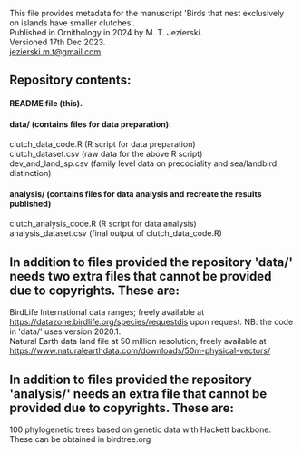 This file provides metadata for the manuscript 'Birds that nest exclusively on islands have smaller clutches'. \
Published in Ornithology in 2024 by M. T. Jezierski. \
Versioned 17th Dec 2023. \
jezierski.m.t@gmail.com

## Repository contents:
#### README file (this).
#### data/ (contains files for data preparation):
clutch_data_code.R (R script for data preparation) \
clutch_dataset.csv (raw data for the above R script) \
dev_and_land_sp.csv (family level data on precociality and sea/landbird distinction)
#### analysis/ (contains files for data analysis and recreate the results published)
clutch_analysis_code.R (R script for data analysis) \
analysis_dataset.csv (final output of clutch_data_code.R) 

## In addition to files provided the repository 'data/' needs two extra files that cannot be provided due to copyrights. These are:

BirdLife International data ranges; freely available at https://datazone.birdlife.org/species/requestdis upon request. NB: the code in 'data/' uses version 2020.1. \
Natural Earth data land file at 50 million resolution; freely available at https://www.naturalearthdata.com/downloads/50m-physical-vectors/

## In addition to files provided the repository 'analysis/' needs an extra file that cannot be provided due to copyrights. These are:
100 phylogenetic trees based on genetic data with Hackett backbone. These can be obtained in birdtree.org
